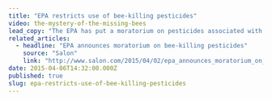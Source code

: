```yaml
---
title: "EPA restricts use of bee-killing pesticides"
video: the-mystery-of-the-missing-bees
lead_copy: "The EPA has put a moratorium on pesticides associated with Colony Collapse Disorder. But is the cause of dying bees more complicated?"
related_articles:
  - headline: "EPA announces moratorium on bee-killing pesticides"
    source: "Salon"
    link: "http://www.salon.com/2015/04/02/epa_announces_moratorium_on_bee_killing_pesticides/?source=newsletter"
date: 2015-04-06T14:32:00.000Z
published: true
slug: epa-restricts-use-of-bee-killing-pesticides
---
```


